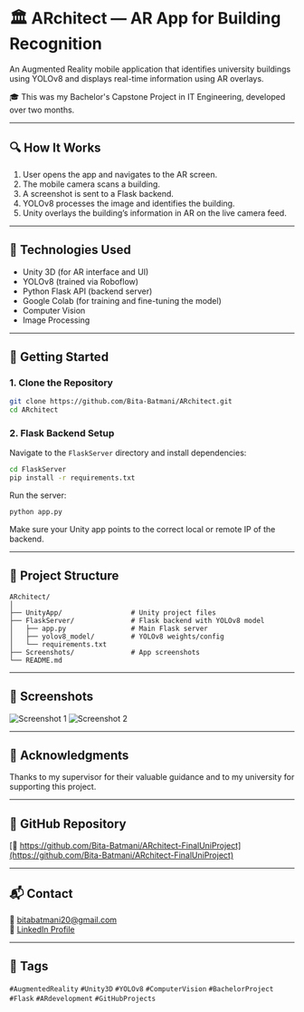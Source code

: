
# 🏛️ ARchitect — AR App for Building Recognition

An Augmented Reality mobile application that identifies university buildings using YOLOv8 and displays real-time information using AR overlays.

🎓 This was my Bachelor's Capstone Project in IT Engineering, developed over two months.

---

## 🔍 How It Works

1. User opens the app and navigates to the AR screen.
2. The mobile camera scans a building.
3. A screenshot is sent to a Flask backend.
4. YOLOv8 processes the image and identifies the building.
5. Unity overlays the building’s information in AR on the live camera feed.

---

## 🧠 Technologies Used

- Unity 3D (for AR interface and UI)
- YOLOv8 (trained via Roboflow)
- Python Flask API (backend server)
- Google Colab (for training and fine-tuning the model)
- Computer Vision
- Image Processing

---

## 🚀 Getting Started

### 1. Clone the Repository
```bash
git clone https://github.com/Bita-Batmani/ARchitect.git
cd ARchitect
```

### 2. Flask Backend Setup
Navigate to the `FlaskServer` directory and install dependencies:

```bash
cd FlaskServer
pip install -r requirements.txt
```

Run the server:

```bash
python app.py
```

Make sure your Unity app points to the correct local or remote IP of the backend.

---

## 📁 Project Structure

```
ARchitect/
│
├── UnityApp/                 # Unity project files
├── FlaskServer/              # Flask backend with YOLOv8 model
│   ├── app.py                # Main Flask server
│   ├── yolov8_model/         # YOLOv8 weights/config
│   └── requirements.txt
├── Screenshots/              # App screenshots
└── README.md
```

---

## 📸 Screenshots

![Screenshot 1](Screenshots/screenshot1.png)
![Screenshot 2](Screenshots/screenshot2.png)

---

## 🙏 Acknowledgments

Thanks to my supervisor for their valuable guidance and to my university for supporting this project.

---

## 📎 GitHub Repository

[🔗 https://github.com/Bita-Batmani/ARchitect-FinalUniProject](https://github.com/Bita-Batmani/ARchitect-FinalUniProject)

---

## 📬 Contact

📧 bitabatmani20@gmail.com  
💼 [LinkedIn Profile](https://www.linkedin.com/in/bita-batmani/)

---

## 📌 Tags

`#AugmentedReality` `#Unity3D` `#YOLOv8` `#ComputerVision` `#BachelorProject` `#Flask` `#ARdevelopment` `#GitHubProjects`
